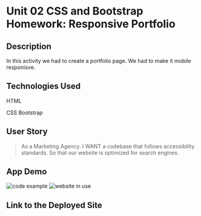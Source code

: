 # Unit 02 CSS and Bootstrap Homework: Responsive Portfolio

## Description

In this activity we had to create a portfolio page. 
We had to make it mobile responisve. 

## Technologies Used

HTML

CSS Bootstrap 

## User Story

>  As a Marketing Agency.
>  I WANT a codebase that follows accessibility standards.
>  So that our website is optimized for search engines.

## App Demo 

![code example](gifs\code.gif)
![website in use](gifs\site.gif)

## Link to the Deployed Site
